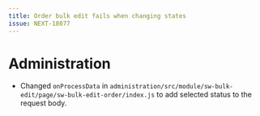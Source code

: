 ```yaml
---
title: Order bulk edit fails when changing states
issue: NEXT-18077
---
```

# Administration
*  Changed `onProcessData` in `administration/src/module/sw-bulk-edit/page/sw-bulk-edit-order/index.js` to add selected status to the request body.
